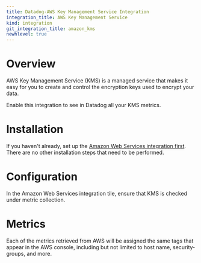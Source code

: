 ```yaml
---
title: Datadog-AWS Key Management Service Integration
integration_title: AWS Key Management Service
kind: integration
git_integration_title: amazon_kms
newhlevel: true
---
```


# Overview

AWS Key Management Service (KMS) is a managed service that makes it easy for you to create and control the encryption keys used to encrypt your data.

Enable this integration to see in Datadog all your KMS metrics.

# Installation

If you haven't already, set up the [Amazon Web Services integration first](/integrations/aws). There are no other installation steps that need to be performed.

# Configuration

In the Amazon Web Services integration tile, ensure that KMS is checked under metric collection.

# Metrics

Each of the metrics retrieved from AWS will be assigned the same tags that appear in the AWS console, including but not limited to host name, security-groups, and more.
